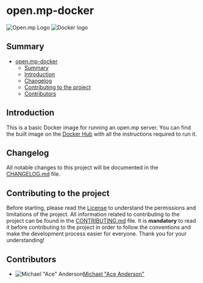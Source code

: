# open.mp-docker

![Open.mp Logo](https://avatars.githubusercontent.com/u/49619047?s=200&v=4)
![Docker logo](https://cdn.iconscout.com/icon/free/png-256/free-docker-226091.png)

## Summary

- [open.mp-docker](#openmp-docker)
  - [Summary](#summary)
  - [Introduction](#introduction)
  - [Changelog](#changelog)
  - [Contributing to the project](#contributing-to-the-project)
  - [Contributors](#contributors)

## Introduction

This is a basic Docker image for running an open.mp server. You can find the built image on the [Docker Hub](https://hub.docker.com/r/michaelace/open.mp) with all the instructions required to run it.

## Changelog

All notable changes to this project will be documented in the [CHANGELOG.md](CHANGELOG.md) file.

## Contributing to the project

Before starting, please read the [License](LICENSE) to understand the permissions and limitations of the project.
All information related to contributing to the project can be found in the [CONTRIBUTING.md](CONTRIBUTING.md) file. It is **mandatory** to read it before contributing to the project in order to follow the conventions and make the development process easier for everyone. Thank you for your understanding!

## Contributors

- ![Michael "Ace" Anderson](https://avatars.githubusercontent.com/u/33232231)[Michael "Ace Anderson"](https://github.com/MichaelAceAnderson)
